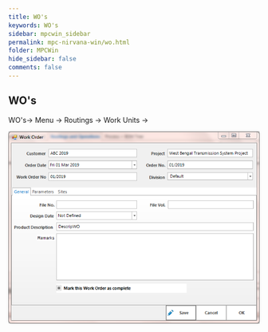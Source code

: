 ```yaml
---
title: WO's
keywords: WO's
sidebar: mpcwin_sidebar
permalink: mpc-nirvana-win/wo.html
folder: MPCWin
hide_sidebar: false
comments: false
---
```


## WO's

WO's-> Menu -> Routings -> Work Units ->

![](/images/work_order.png)
